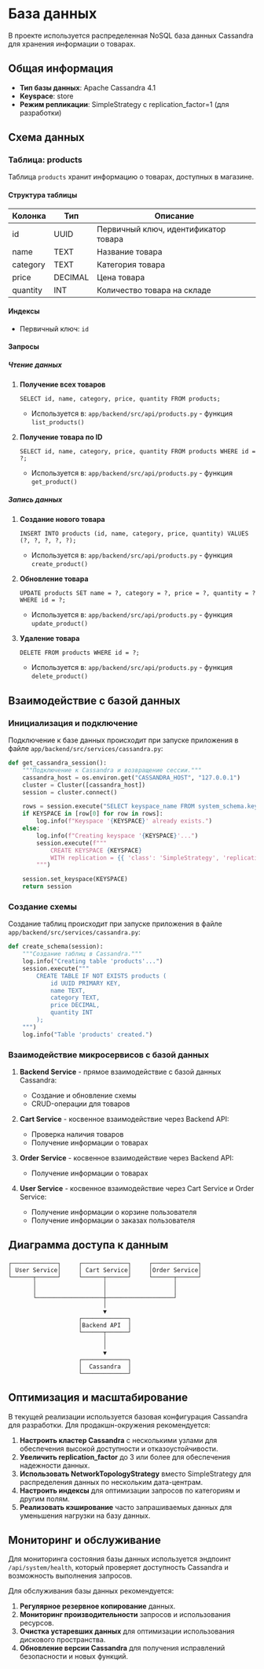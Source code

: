 # База данных

В проекте используется распределенная NoSQL база данных Cassandra для хранения информации о товарах.

## Общая информация

- **Тип базы данных**: Apache Cassandra 4.1
- **Keyspace**: store
- **Режим репликации**: SimpleStrategy с replication_factor=1 (для разработки)

## Схема данных

### Таблица: products

Таблица `products` хранит информацию о товарах, доступных в магазине.

#### Структура таблицы

| Колонка    | Тип      | Описание                           |
|------------|----------|-----------------------------------|
| id         | UUID     | Первичный ключ, идентификатор товара |
| name       | TEXT     | Название товара                    |
| category   | TEXT     | Категория товара                   |
| price      | DECIMAL  | Цена товара                        |
| quantity   | INT      | Количество товара на складе         |

#### Индексы

- Первичный ключ: `id`

#### Запросы

##### Чтение данных

1. **Получение всех товаров**
   ```cql
   SELECT id, name, category, price, quantity FROM products;
   ```
   - Используется в: `app/backend/src/api/products.py` - функция `list_products()`

2. **Получение товара по ID**
   ```cql
   SELECT id, name, category, price, quantity FROM products WHERE id = ?;
   ```
   - Используется в: `app/backend/src/api/products.py` - функция `get_product()`

##### Запись данных

1. **Создание нового товара**
   ```cql
   INSERT INTO products (id, name, category, price, quantity) VALUES (?, ?, ?, ?, ?);
   ```
   - Используется в: `app/backend/src/api/products.py` - функция `create_product()`

2. **Обновление товара**
   ```cql
   UPDATE products SET name = ?, category = ?, price = ?, quantity = ? WHERE id = ?;
   ```
   - Используется в: `app/backend/src/api/products.py` - функция `update_product()`

3. **Удаление товара**
   ```cql
   DELETE FROM products WHERE id = ?;
   ```
   - Используется в: `app/backend/src/api/products.py` - функция `delete_product()`

## Взаимодействие с базой данных

### Инициализация и подключение

Подключение к базе данных происходит при запуске приложения в файле `app/backend/src/services/cassandra.py`:

```python
def get_cassandra_session():
    """Подключение к Cassandra и возвращение сессии."""
    cassandra_host = os.environ.get("CASSANDRA_HOST", "127.0.0.1")
    cluster = Cluster([cassandra_host])
    session = cluster.connect()

    rows = session.execute("SELECT keyspace_name FROM system_schema.keyspaces")
    if KEYSPACE in [row[0] for row in rows]:
        log.info(f"Keyspace '{KEYSPACE}' already exists.")
    else:
        log.info(f"Creating keyspace '{KEYSPACE}'...")
        session.execute(f"""
            CREATE KEYSPACE {KEYSPACE}
            WITH replication = {{ 'class': 'SimpleStrategy', 'replication_factor': '1' }}
        """)

    session.set_keyspace(KEYSPACE)
    return session
```

### Создание схемы

Создание таблиц происходит при запуске приложения в файле `app/backend/src/services/cassandra.py`:

```python
def create_schema(session):
    """Создание таблиц в Cassandra."""
    log.info("Creating table 'products'...")
    session.execute("""
        CREATE TABLE IF NOT EXISTS products (
            id UUID PRIMARY KEY,
            name TEXT,
            category TEXT,
            price DECIMAL,
            quantity INT
        );
    """)
    log.info("Table 'products' created.")
```

### Взаимодействие микросервисов с базой данных

1. **Backend Service** - прямое взаимодействие с базой данных Cassandra:
   - Создание и обновление схемы
   - CRUD-операции для товаров

2. **Cart Service** - косвенное взаимодействие через Backend API:
   - Проверка наличия товаров
   - Получение информации о товарах

3. **Order Service** - косвенное взаимодействие через Backend API:
   - Получение информации о товарах

4. **User Service** - косвенное взаимодействие через Cart Service и Order Service:
   - Получение информации о корзине пользователя
   - Получение информации о заказах пользователя

## Диаграмма доступа к данным

```
┌─────────────┐     ┌─────────────┐     ┌─────────────┐
│ User Service│     │ Cart Service│     │Order Service│
└──────┬──────┘     └──────┬──────┘     └──────┬──────┘
       │                   │                   │
       │                   │                   │
       └───────────────────┼───────────────────┘
                           │
                           ▼
                    ┌─────────────┐
                    │Backend API  │
                    └──────┬──────┘
                           │
                           │
                           ▼
                    ┌─────────────┐
                    │  Cassandra  │
                    └─────────────┘
```

## Оптимизация и масштабирование

В текущей реализации используется базовая конфигурация Cassandra для разработки. Для продакшн-окружения рекомендуется:

1. **Настроить кластер Cassandra** с несколькими узлами для обеспечения высокой доступности и отказоустойчивости.
2. **Увеличить replication_factor** до 3 или более для обеспечения надежности данных.
3. **Использовать NetworkTopologyStrategy** вместо SimpleStrategy для распределения данных по нескольким дата-центрам.
4. **Настроить индексы** для оптимизации запросов по категориям и другим полям.
5. **Реализовать кэширование** часто запрашиваемых данных для уменьшения нагрузки на базу данных.

## Мониторинг и обслуживание

Для мониторинга состояния базы данных используется эндпоинт `/api/system/health`, который проверяет доступность Cassandra и возможность выполнения запросов.

Для обслуживания базы данных рекомендуется:

1. **Регулярное резервное копирование** данных.
2. **Мониторинг производительности** запросов и использования ресурсов.
3. **Очистка устаревших данных** для оптимизации использования дискового пространства.
4. **Обновление версии Cassandra** для получения исправлений безопасности и новых функций. 